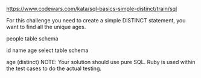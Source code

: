 https://www.codewars.com/kata/sql-basics-simple-distinct/train/sql

For this challenge you need to create a simple DISTINCT statement, you want to find all the unique ages.

people table schema

id
name
age
select table schema

age (distinct)
NOTE: Your solution should use pure SQL. Ruby is used within the test cases to do the actual testing.
